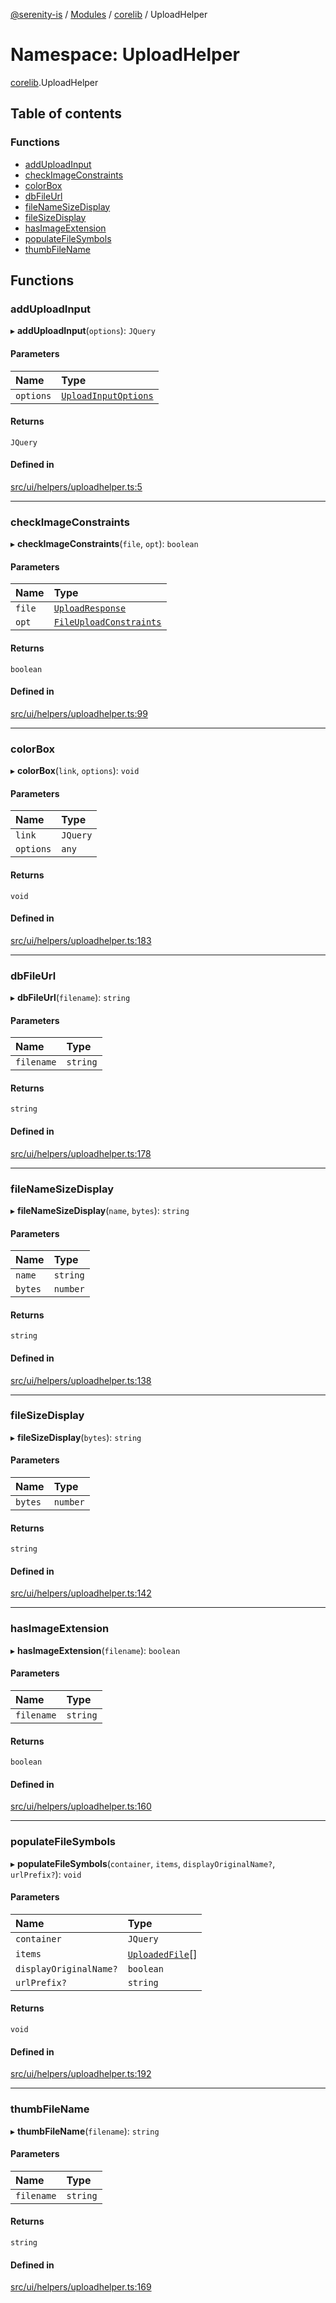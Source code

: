 [@serenity-is](../README.md) / [Modules](../modules.md) / [corelib](corelib.md) / UploadHelper

# Namespace: UploadHelper

[corelib](corelib.md).UploadHelper

## Table of contents

### Functions

- [addUploadInput](corelib.UploadHelper.md#adduploadinput)
- [checkImageConstraints](corelib.UploadHelper.md#checkimageconstraints)
- [colorBox](corelib.UploadHelper.md#colorbox)
- [dbFileUrl](corelib.UploadHelper.md#dbfileurl)
- [fileNameSizeDisplay](corelib.UploadHelper.md#filenamesizedisplay)
- [fileSizeDisplay](corelib.UploadHelper.md#filesizedisplay)
- [hasImageExtension](corelib.UploadHelper.md#hasimageextension)
- [populateFileSymbols](corelib.UploadHelper.md#populatefilesymbols)
- [thumbFileName](corelib.UploadHelper.md#thumbfilename)

## Functions

### addUploadInput

▸ **addUploadInput**(`options`): `JQuery`

#### Parameters

| Name | Type |
| :------ | :------ |
| `options` | [`UploadInputOptions`](../interfaces/corelib.UploadInputOptions.md) |

#### Returns

`JQuery`

#### Defined in

[src/ui/helpers/uploadhelper.ts:5](https://github.com/serenity-is/serenity/blob/master/packages/corelib/src/ui/helpers/uploadhelper.ts#L5)

___

### checkImageConstraints

▸ **checkImageConstraints**(`file`, `opt`): `boolean`

#### Parameters

| Name | Type |
| :------ | :------ |
| `file` | [`UploadResponse`](../interfaces/corelib.UploadResponse.md) |
| `opt` | [`FileUploadConstraints`](../interfaces/corelib.FileUploadConstraints.md) |

#### Returns

`boolean`

#### Defined in

[src/ui/helpers/uploadhelper.ts:99](https://github.com/serenity-is/serenity/blob/master/packages/corelib/src/ui/helpers/uploadhelper.ts#L99)

___

### colorBox

▸ **colorBox**(`link`, `options`): `void`

#### Parameters

| Name | Type |
| :------ | :------ |
| `link` | `JQuery` |
| `options` | `any` |

#### Returns

`void`

#### Defined in

[src/ui/helpers/uploadhelper.ts:183](https://github.com/serenity-is/serenity/blob/master/packages/corelib/src/ui/helpers/uploadhelper.ts#L183)

___

### dbFileUrl

▸ **dbFileUrl**(`filename`): `string`

#### Parameters

| Name | Type |
| :------ | :------ |
| `filename` | `string` |

#### Returns

`string`

#### Defined in

[src/ui/helpers/uploadhelper.ts:178](https://github.com/serenity-is/serenity/blob/master/packages/corelib/src/ui/helpers/uploadhelper.ts#L178)

___

### fileNameSizeDisplay

▸ **fileNameSizeDisplay**(`name`, `bytes`): `string`

#### Parameters

| Name | Type |
| :------ | :------ |
| `name` | `string` |
| `bytes` | `number` |

#### Returns

`string`

#### Defined in

[src/ui/helpers/uploadhelper.ts:138](https://github.com/serenity-is/serenity/blob/master/packages/corelib/src/ui/helpers/uploadhelper.ts#L138)

___

### fileSizeDisplay

▸ **fileSizeDisplay**(`bytes`): `string`

#### Parameters

| Name | Type |
| :------ | :------ |
| `bytes` | `number` |

#### Returns

`string`

#### Defined in

[src/ui/helpers/uploadhelper.ts:142](https://github.com/serenity-is/serenity/blob/master/packages/corelib/src/ui/helpers/uploadhelper.ts#L142)

___

### hasImageExtension

▸ **hasImageExtension**(`filename`): `boolean`

#### Parameters

| Name | Type |
| :------ | :------ |
| `filename` | `string` |

#### Returns

`boolean`

#### Defined in

[src/ui/helpers/uploadhelper.ts:160](https://github.com/serenity-is/serenity/blob/master/packages/corelib/src/ui/helpers/uploadhelper.ts#L160)

___

### populateFileSymbols

▸ **populateFileSymbols**(`container`, `items`, `displayOriginalName?`, `urlPrefix?`): `void`

#### Parameters

| Name | Type |
| :------ | :------ |
| `container` | `JQuery` |
| `items` | [`UploadedFile`](../interfaces/corelib.UploadedFile.md)[] |
| `displayOriginalName?` | `boolean` |
| `urlPrefix?` | `string` |

#### Returns

`void`

#### Defined in

[src/ui/helpers/uploadhelper.ts:192](https://github.com/serenity-is/serenity/blob/master/packages/corelib/src/ui/helpers/uploadhelper.ts#L192)

___

### thumbFileName

▸ **thumbFileName**(`filename`): `string`

#### Parameters

| Name | Type |
| :------ | :------ |
| `filename` | `string` |

#### Returns

`string`

#### Defined in

[src/ui/helpers/uploadhelper.ts:169](https://github.com/serenity-is/serenity/blob/master/packages/corelib/src/ui/helpers/uploadhelper.ts#L169)
